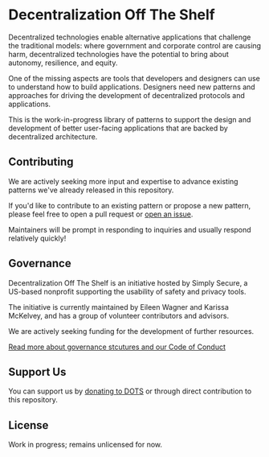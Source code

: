 # Decentralization Off The Shelf 

Decentralized technologies enable alternative applications that challenge the traditional models: where government and corporate control are causing harm, decentralized technologies have the potential to bring about autonomy, resilience, and equity.

One of the missing aspects are tools that developers and designers can use to understand how to build applications.  Designers need new patterns and approaches for driving the development of decentralized protocols and applications.

This is the work-in-progress library of patterns to support the design and development of better user-facing applications that are backed by decentralized architecture.

## Contributing

We are actively seeking more input and expertise to advance existing patterns we've already released in this repository. 

If you'd like to contribute to an existing pattern or propose a new pattern, please feel free to open a pull request or [open an issue](https://github.com/simplysecure/dots-patterns/issues/new/choose). 

Maintainers will be prompt in responding to inquiries and usually respond relatively quickly!


## Governance

Decentralization Off The Shelf is an initiative hosted by Simply Secure, a US-based nonprofit supporting the usability of safety and privacy tools. 

The initiative is currently maintained by Eileen Wagner and Karissa McKelvey, and has a group of volunteer contributors and advisors. 

We are actively seeking funding for the development of further resources. 

[Read more about governance stcutures and our Code of Conduct](https://decentpatterns.xyz/governance/)

## Support Us

You can support us by [donating to DOTS](https://decentpatterns.xyz/support-us/) or through direct contribution to this repository.

## License

Work in progress; remains unlicensed for now.
